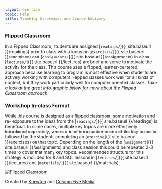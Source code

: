```yaml
---
layout: exercise
topic: Help
title: Teaching Strategies and Course Delivery
---
```


### Flipped Classroom

In a Flipped Classroom, students are assigned [`readings/`]({{ site.baseurl }}/readings) prior to class with a focus on [`exercises/`]({{ site.baseurl }}/exercises) and [`assignments/`]({{ site.baseurl }}/assignments) in class. [`lectures/`]({{ site.baseurl }}/lectures) are  brief and serve to motivate the 
activity for the class. This course uses a flipped, learner-centered, approach 
because learning to program is most effective when students are actively working 
with computers. Flipped classes work well for all kinds of content, but they 
work particularly well for computer oriented classes. *Take a look at the great 
info-graphic below for more about the Flipped Classroom approach.* 


### Workshop In-class Format

While this course is designed as a flipped classroom, some motivation and re-
exposure to the ideas from the [`readings/`]({{ site.baseurl }}/readings) is 
beneficial. In some cases, multiple key topics are more effectively introduced 
separately, where a brief introduction to one of the key topics is followed by 
the students completing an [`exercise`]({{ site.baseurl }}/exercises) on that topic. Depending on the length of the [`assignment`]({{ site.baseurl }}/assignments) and class session this could be repeated 2-3 times to cover that many key topics. Recommended structure for this strategy is included for R and SQL lessons in [`lectures/`]({{ site.baseurl }}/lectures) and [`materials/`]({{ site.baseurl }}/materials).

[![Flipped Classroom](https://www.knewton.com/wp-content/uploads/flipped-classroom-1.jpg "Flipped Classroom")](https://www.knewton.com/flipped-classroom/)

Created by [Knewton](https://www.knewton.com/) and [Column Five Media](https://columnfivemedia.com/).